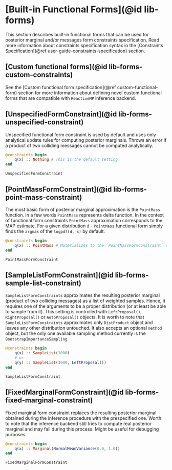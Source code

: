 # [Built-in Functional Forms](@id lib-forms)

This section describes built-in functional forms that can be used for posterior marginal and/or messages form constraints specification. Read more information about constraints specification syntax in the [Constraints Specification](@ref user-guide-constraints-specification) section.

## [Custom functional forms](@id lib-forms-custom-constraints)

See the [Custom functional form specification](@ref custom-functional-form) section for more information about defining novel custom functional forms that are compatible with `ReactiveMP` inference backend.

## [UnspecifiedFormConstraint](@id lib-forms-unspecified-constraint)

Unspecified functional form constraint is used by default and uses only analytical update rules for computing posterior marginals. Throws an error if a product of two colliding messages cannot be computed analytically.

```julia
@constraints begin 
    q(x) :: Nothing # This is the default setting
end
```

```@docs
UnspecifiedFormConstraint
```

## [PointMassFormConstraint](@id lib-forms-point-mass-constraint)

The most basic form of posterior marginal approximation is the `PointMass` function. In a few words `PointMass` represents delta function. In the context of functional form constraints `PointMass` approximation corresponds to the MAP estimate. For a given distribution `d` - `PointMass` functional form simply finds the `argmax` of the `logpdf(d, x)` by default. 

```julia
@constraints begin 
    q(x) :: PointMass # Materializes to the `PointMassFormConstraint` object
end
```

```@docs 
PointMassFormConstraint
```

## [SampleListFormConstraint](@id lib-forms-sample-list-constraint)

`SampleListFormConstraints` approximates the resulting posterior marginal (product of two colliding messages) as a list of weighted samples. Hence, it requires one of the arguments to be a proper distribution (or at least be able to sample from it). This setting is controlled with `LeftProposal()`, `RightProposal()` or `AutoProposal()` objects. It is worth to note that `SampleListFormConstraints` approximates only `DistProduct` object and leaves any other distribution untouched. It also accepts an optional `method` object, but the only one available sampling method currently is the `BootstrapImportanceSampling`.

```julia
@constraints begin 
    q(x) :: SampleList(1000)
    # or 
    q(y) :: SampleList(1000, LeftProposal())
end
```

```@docs 
SampleListFormConstraint
```

## [FixedMarginalFormConstraint](@id lib-forms-fixed-marginal-constraint)

Fixed marginal form constraint replaces the resulting posterior marginal obtained during the inference procedure with the prespecified one. Worth to note that the inference backend still tries to compute real posterior marginal and may fail during this process. Might be useful for debugging purposes.

```julia
@constraints begin 
    q(x) :: Marginal(NormalMeanVariance(0.0, 1.0))
end
```

```@docs 
FixedMarginalFormConstraint
```